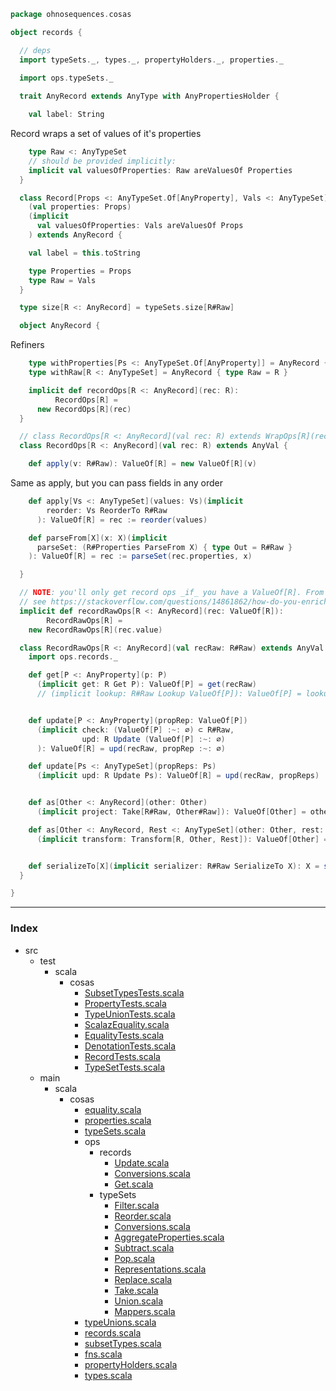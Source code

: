 
```scala
package ohnosequences.cosas

object records {

  // deps
  import typeSets._, types._, propertyHolders._, properties._
  
  import ops.typeSets._

  trait AnyRecord extends AnyType with AnyPropertiesHolder {

    val label: String
```

Record wraps a set of values of it's properties

```scala
    type Raw <: AnyTypeSet
    // should be provided implicitly:
    implicit val valuesOfProperties: Raw areValuesOf Properties
  }

  class Record[Props <: AnyTypeSet.Of[AnyProperty], Vals <: AnyTypeSet]
    (val properties: Props)
    (implicit 
      val valuesOfProperties: Vals areValuesOf Props
    ) extends AnyRecord {

    val label = this.toString

    type Properties = Props
    type Raw = Vals
  }

  type size[R <: AnyRecord] = typeSets.size[R#Raw]

  object AnyRecord {
```

Refiners

```scala
    type withProperties[Ps <: AnyTypeSet.Of[AnyProperty]] = AnyRecord { type Properties = Ps }
    type withRaw[R <: AnyTypeSet] = AnyRecord { type Raw = R }

    implicit def recordOps[R <: AnyRecord](rec: R): 
          RecordOps[R] = 
      new RecordOps[R](rec)
  }

  // class RecordOps[R <: AnyRecord](val rec: R) extends WrapOps[R](rec) {
  class RecordOps[R <: AnyRecord](val rec: R) extends AnyVal {

    def apply(v: R#Raw): ValueOf[R] = new ValueOf[R](v)
```

Same as apply, but you can pass fields in any order

```scala
    def apply[Vs <: AnyTypeSet](values: Vs)(implicit
        reorder: Vs ReorderTo R#Raw
      ): ValueOf[R] = rec := reorder(values)

    def parseFrom[X](x: X)(implicit 
      parseSet: (R#Properties ParseFrom X) { type Out = R#Raw }
    ): ValueOf[R] = rec := parseSet(rec.properties, x)

  }

  // NOTE: you'll only get record ops _if_ you have a ValueOf[R]. From that point, you don't need the wrapper at all, just use `rec.value`. This lets you make RecordRawOps a value class itself!
  // see https://stackoverflow.com/questions/14861862/how-do-you-enrich-value-classes-without-overhead/
  implicit def recordRawOps[R <: AnyRecord](rec: ValueOf[R]): 
        RecordRawOps[R] = 
    new RecordRawOps[R](rec.value)

  class RecordRawOps[R <: AnyRecord](val recRaw: R#Raw) extends AnyVal {
    import ops.records._

    def get[P <: AnyProperty](p: P)
      (implicit get: R Get P): ValueOf[P] = get(recRaw)
      // (implicit lookup: R#Raw Lookup ValueOf[P]): ValueOf[P] = lookup(recRaw.raw)


    def update[P <: AnyProperty](propRep: ValueOf[P])
      (implicit check: (ValueOf[P] :~: ∅) ⊂ R#Raw, 
                upd: R Update (ValueOf[P] :~: ∅)
      ): ValueOf[R] = upd(recRaw, propRep :~: ∅)

    def update[Ps <: AnyTypeSet](propReps: Ps)
      (implicit upd: R Update Ps): ValueOf[R] = upd(recRaw, propReps)


    def as[Other <: AnyRecord](other: Other)
      (implicit project: Take[R#Raw, Other#Raw]): ValueOf[Other] = other := project(recRaw)

    def as[Other <: AnyRecord, Rest <: AnyTypeSet](other: Other, rest: Rest)
      (implicit transform: Transform[R, Other, Rest]): ValueOf[Other] = transform(recRaw, other, rest)


    def serializeTo[X](implicit serializer: R#Raw SerializeTo X): X = serializer(recRaw)
  }

}

```


------

### Index

+ src
  + test
    + scala
      + cosas
        + [SubsetTypesTests.scala][test/scala/cosas/SubsetTypesTests.scala]
        + [PropertyTests.scala][test/scala/cosas/PropertyTests.scala]
        + [TypeUnionTests.scala][test/scala/cosas/TypeUnionTests.scala]
        + [ScalazEquality.scala][test/scala/cosas/ScalazEquality.scala]
        + [EqualityTests.scala][test/scala/cosas/EqualityTests.scala]
        + [DenotationTests.scala][test/scala/cosas/DenotationTests.scala]
        + [RecordTests.scala][test/scala/cosas/RecordTests.scala]
        + [TypeSetTests.scala][test/scala/cosas/TypeSetTests.scala]
  + main
    + scala
      + cosas
        + [equality.scala][main/scala/cosas/equality.scala]
        + [properties.scala][main/scala/cosas/properties.scala]
        + [typeSets.scala][main/scala/cosas/typeSets.scala]
        + ops
          + records
            + [Update.scala][main/scala/cosas/ops/records/Update.scala]
            + [Conversions.scala][main/scala/cosas/ops/records/Conversions.scala]
            + [Get.scala][main/scala/cosas/ops/records/Get.scala]
          + typeSets
            + [Filter.scala][main/scala/cosas/ops/typeSets/Filter.scala]
            + [Reorder.scala][main/scala/cosas/ops/typeSets/Reorder.scala]
            + [Conversions.scala][main/scala/cosas/ops/typeSets/Conversions.scala]
            + [AggregateProperties.scala][main/scala/cosas/ops/typeSets/AggregateProperties.scala]
            + [Subtract.scala][main/scala/cosas/ops/typeSets/Subtract.scala]
            + [Pop.scala][main/scala/cosas/ops/typeSets/Pop.scala]
            + [Representations.scala][main/scala/cosas/ops/typeSets/Representations.scala]
            + [Replace.scala][main/scala/cosas/ops/typeSets/Replace.scala]
            + [Take.scala][main/scala/cosas/ops/typeSets/Take.scala]
            + [Union.scala][main/scala/cosas/ops/typeSets/Union.scala]
            + [Mappers.scala][main/scala/cosas/ops/typeSets/Mappers.scala]
        + [typeUnions.scala][main/scala/cosas/typeUnions.scala]
        + [records.scala][main/scala/cosas/records.scala]
        + [subsetTypes.scala][main/scala/cosas/subsetTypes.scala]
        + [fns.scala][main/scala/cosas/fns.scala]
        + [propertyHolders.scala][main/scala/cosas/propertyHolders.scala]
        + [types.scala][main/scala/cosas/types.scala]

[test/scala/cosas/SubsetTypesTests.scala]: ../../../test/scala/cosas/SubsetTypesTests.scala.md
[test/scala/cosas/PropertyTests.scala]: ../../../test/scala/cosas/PropertyTests.scala.md
[test/scala/cosas/TypeUnionTests.scala]: ../../../test/scala/cosas/TypeUnionTests.scala.md
[test/scala/cosas/ScalazEquality.scala]: ../../../test/scala/cosas/ScalazEquality.scala.md
[test/scala/cosas/EqualityTests.scala]: ../../../test/scala/cosas/EqualityTests.scala.md
[test/scala/cosas/DenotationTests.scala]: ../../../test/scala/cosas/DenotationTests.scala.md
[test/scala/cosas/RecordTests.scala]: ../../../test/scala/cosas/RecordTests.scala.md
[test/scala/cosas/TypeSetTests.scala]: ../../../test/scala/cosas/TypeSetTests.scala.md
[main/scala/cosas/equality.scala]: equality.scala.md
[main/scala/cosas/properties.scala]: properties.scala.md
[main/scala/cosas/typeSets.scala]: typeSets.scala.md
[main/scala/cosas/ops/records/Update.scala]: ops/records/Update.scala.md
[main/scala/cosas/ops/records/Conversions.scala]: ops/records/Conversions.scala.md
[main/scala/cosas/ops/records/Get.scala]: ops/records/Get.scala.md
[main/scala/cosas/ops/typeSets/Filter.scala]: ops/typeSets/Filter.scala.md
[main/scala/cosas/ops/typeSets/Reorder.scala]: ops/typeSets/Reorder.scala.md
[main/scala/cosas/ops/typeSets/Conversions.scala]: ops/typeSets/Conversions.scala.md
[main/scala/cosas/ops/typeSets/AggregateProperties.scala]: ops/typeSets/AggregateProperties.scala.md
[main/scala/cosas/ops/typeSets/Subtract.scala]: ops/typeSets/Subtract.scala.md
[main/scala/cosas/ops/typeSets/Pop.scala]: ops/typeSets/Pop.scala.md
[main/scala/cosas/ops/typeSets/Representations.scala]: ops/typeSets/Representations.scala.md
[main/scala/cosas/ops/typeSets/Replace.scala]: ops/typeSets/Replace.scala.md
[main/scala/cosas/ops/typeSets/Take.scala]: ops/typeSets/Take.scala.md
[main/scala/cosas/ops/typeSets/Union.scala]: ops/typeSets/Union.scala.md
[main/scala/cosas/ops/typeSets/Mappers.scala]: ops/typeSets/Mappers.scala.md
[main/scala/cosas/typeUnions.scala]: typeUnions.scala.md
[main/scala/cosas/records.scala]: records.scala.md
[main/scala/cosas/subsetTypes.scala]: subsetTypes.scala.md
[main/scala/cosas/fns.scala]: fns.scala.md
[main/scala/cosas/propertyHolders.scala]: propertyHolders.scala.md
[main/scala/cosas/types.scala]: types.scala.md